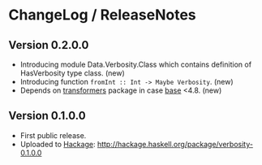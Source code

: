 # ChangeLog / ReleaseNotes


## Version 0.2.0.0

* Introducing module Data.Verbosity.Class which contains definition of
  HasVerbosity type class. (new)
* Introducing function `fromInt :: Int -> Maybe Verbosity`. (new)
* Depends on [transformers][] package in case [base][] <4.8. (new)


## Version 0.1.0.0

* First public release.
* Uploaded to [Hackage][]: <http://hackage.haskell.org/package/verbosity-0.1.0.0>


[base]:
  http://hackage.haskell.org/package/base
  "base package on Hackage"
[Hackage]:
  http://hackage.haskell.org/
  "HackageDB (or just Hackage) is a collection of releases of Haskell packages."
[transformers]:
  http://hackage.haskell.org/package/transformers
  "transformers package on Hackage"
